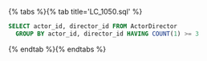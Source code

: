 {% tabs %}{% tab title='LC_1050.sql' %}

```sql
SELECT actor_id, director_id FROM ActorDirector
  GROUP BY actor_id, director_id HAVING COUNT(1) >= 3
```

{% endtab %}{% endtabs %}
